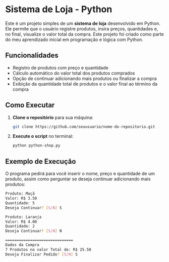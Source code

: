 # Sistema de Loja - Python

Este é um projeto simples de um **sistema de loja** desenvolvido em Python. 
Ele permite que o usuário registre produtos, insira preços, quantidades e, no final, visualize o valor total da compra. 
Este projeto foi criado como parte do meu aprendizado inicial em programação e lógica com Python.

## Funcionalidades

- Registro de produtos com preço e quantidade
- Cálculo automático do valor total dos produtos comprados
- Opção de continuar adicionando mais produtos ou finalizar a compra
- Exibição da quantidade total de produtos e o valor final ao término da compra

## Como Executar

1. **Clone o repositório** para sua máquina:
    ```bash
    git clone https://github.com/seuusuario/nome-do-repositorio.git
    ```

2. **Execute o script** no terminal:
    ```bash
    python python-shop.py
    ```

## Exemplo de Execução

O programa pedirá para você inserir o nome, preço e quantidade de um produto, assim como perguntar se deseja continuar adicionando mais produtos:

```bash
Produto: Maçã
Valor: R$ 3.50
Quantidade: 5
Deseja Continuar? [S/N] S

Produto: Laranja
Valor: R$ 4.00
Quantidade: 2
Deseja Continuar? [S/N] N

==============================
Dados da Compra
7 Produtos no valor Total de: R$ 25.50
Deseja Finalizar Pedido? [S/N] S
